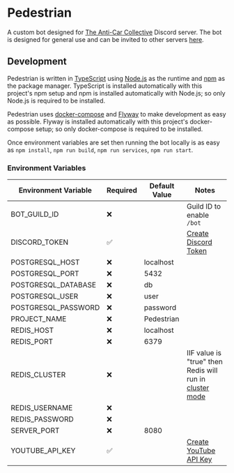 # Pedestrian

A custom bot designed for [The Anti-Car Collective](https://discord.gg/anticar) Discord server. The bot is designed for general use and can be invited to other servers [here](https://discord.com/api/oauth2/authorize?client_id=1129799374009016401&permissions=10292621143120&scope=bot%20applications.commands).

## Development

Pedestrian is written in [TypeScript](https://www.typescriptlang.org/) using [Node.js](https://nodejs.org/en) as the runtime and [npm](https://www.npmjs.com/) as the package manager. TypeScript is installed automatically with this project's npm setup and npm is installed automatically with Node.js; so only Node.js is required to be installed.

Pedestrian uses [docker-compose](https://docs.docker.com/compose/) and [Flyway](https://flywaydb.org/) to make development as easy as possible. Flyway is installed automatically with this project's docker-compose setup; so only docker-compose is required to be installed.

Once environment variables are set then running the bot locally is as easy as `npm install`, `npm run build`, `npm run services`, `npm run start`.

### Environment Variables

| Environment Variable | Required | Default Value | Notes                                                                                                  |
| -------------------- | -------- | ------------- | ------------------------------------------------------------------------------------------------------ |
| BOT_GUILD_ID         | ❌       |               | Guild ID to enable `/bot`                                                                              |
| DISCORD_TOKEN        | ✅       |               | [Create Discord Token](https://discord.com/developers/docs/getting-started#configuring-your-bot)       |
| POSTGRESQL_HOST      | ❌       | localhost     |                                                                                                        |
| POSTGRESQL_PORT      | ❌       | 5432          |                                                                                                        |
| POSTGRESQL_DATABASE  | ❌       | db            |                                                                                                        |
| POSTGRESQL_USER      | ❌       | user          |                                                                                                        |
| POSTGRESQL_PASSWORD  | ❌       | password      |                                                                                                        |
| PROJECT_NAME         | ❌       | Pedestrian    |                                                                                                        |
| REDIS_HOST           | ❌       | localhost     |                                                                                                        |
| REDIS_PORT           | ❌       | 6379          |                                                                                                        |
| REDIS_CLUSTER        | ❌       |               | IIF value is "true" then Redis will run in [cluster mode](https://redis.io/docs/management/scaling/)   |
| REDIS_USERNAME       | ❌       |               |                                                                                                        |
| REDIS_PASSWORD       | ❌       |               |                                                                                                        |
| SERVER_PORT          | ❌       | 8080          |                                                                                                        |
| YOUTUBE_API_KEY      | ✅       |               | [Create YouTube API Key](https://console.cloud.google.com/apis/api/youtube.googleapis.com/credentials) |
